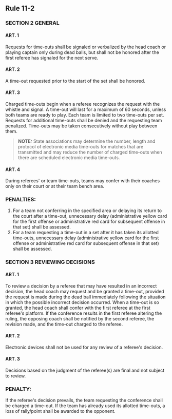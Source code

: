 <!-- Section: Rule 11-2 -->

## Rule 11-2

### SECTION 2 GENERAL

#### ART. 1

Requests for time-outs shall be signaled or verbalized by the head coach or playing captain only during dead balls, but shall not be honored after the first referee has signaled for the next serve.

#### ART. 2

A time-out requested prior to the start of the set shall be honored.

#### ART. 3

Charged time-outs begin when a referee recognizes the request with the whistle and signal. A time-out will last for a maximum of 60 seconds, unless both teams are ready to play. Each team is limited to two time-outs per set. Requests for additional time-outs shall be denied and the requesting team penalized. Time-outs may be taken consecutively without play between them.

> **NOTE:** State associations may determine the number, length and protocol of electronic media time-outs for matches that are transmitted and may reduce the number of charged time-outs when there are scheduled electronic media time-outs.

#### ART. 4

During referees' or team time-outs, teams may confer with their coaches only on their court or at their team bench area.

### PENALTIES:

1. For a team not conferring in the specified area or delaying its return to the court after a time-out, unnecessary delay (administrative yellow card for the first offense or administrative red card for subsequent offense in that set) shall be assessed.
2. For a team requesting a time-out in a set after it has taken its allotted time-outs, unnecessary delay (administrative yellow card for the first offense or administrative red card for subsequent offense in that set) shall be assessed.

### SECTION 3 REVIEWING DECISIONS

#### ART. 1

To review a decision by a referee that may have resulted in an incorrect decision, the head coach may request and be granted a time-out, provided the request is made during the dead ball immediately following the situation in which the possible incorrect decision occurred. When a time-out is so granted, the head coach shall confer with the first referee at the first referee's platform. If the conference results in the first referee altering the ruling, the opposing coach shall be notified by the second referee, the revision made, and the time-out charged to the referee.

#### ART. 2

Electronic devices shall not be used for any review of a referee's decision.

#### ART. 3

Decisions based on the judgment of the referee(s) are final and not subject to review.

### PENALTY:

If the referee's decision prevails, the team requesting the conference shall be charged a time-out. If the team has already used its allotted time-outs, a loss of rally/point shall be awarded to the opponent.

